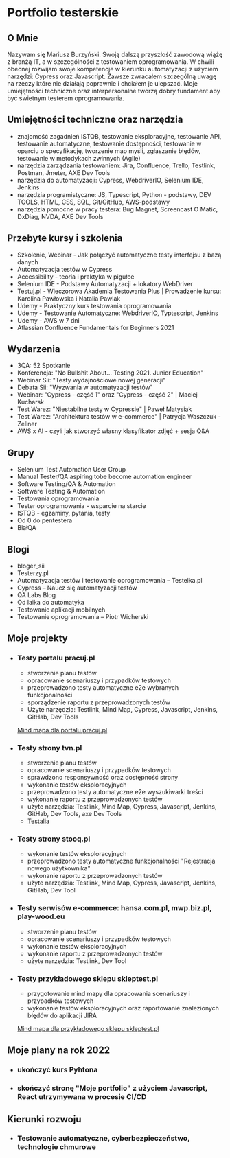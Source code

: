 

# Portfolio testerskie
## O Mnie
Nazywam się Mariusz Burzyński. Swoją dalszą przyszłość zawodową wiążę z branżą IT, a w szczególności z testowaniem oprogramowania. W chwili obecnej rozwijam swoje kompetencje w kierunku automatyzacji z użyciem narzędzi: Cypress oraz Javascript. Zawsze zwracałem szczególną uwagę na rzeczy które nie działają poprawnie i chciałem je ulepszać. Moje umiejętności techniczne oraz interpersonalne tworzą dobry fundament aby być świetnym testerem oprogramowania.

## Umiejętności techniczne oraz narzędzia
- znajomość zagadnień ISTQB, testowanie eksploracyjne, testowanie API, testowanie automatyczne, testowanie dostępności, testowanie w oparciu o specyfikację, tworzenie map myśli, zgłaszanie błędów, testowanie w metodykach zwinnych (Agile)
- narzędzia zarządzania testowaniem: Jira, Confluence, Trello, Testlink, Postman, Jmeter, AXE Dev Tools
- narzędzia do automatyzacji: Cypress, WebdriverIO, Selenium IDE, Jenkins
- narzędzia programistyczne: JS, Typescript, Python - podstawy, DEV TOOLS, HTML, CSS, SQL, Git/GitHub, AWS-podstawy
- narzędzia pomocne w pracy testera: Bug Magnet, Screencast O Matic, DxDiag, NVDA, AXE Dev Tools

## Przebyte kursy i szkolenia
- Szkolenie, Webinar - Jak połączyć automatyczne testy interfejsu z bazą danych
- Automatyzacja testów w Cypress
- Accessibility - teoria i praktyka w pigułce
- Selenium IDE - Podstawy Automatyzacji + lokatory WebDriver
- Testuj.pl - Wieczorowa Akademia Testowania Plus | Prowadzenie kursu: Karolina Pawłowska i Natalia Pawlak
- Udemy - Praktyczny kurs testowania oprogramowania
- Udemy - Testowanie Automatyczne: WebdriverIO, Typtescript, Jenkins
- Udemy - AWS w 7 dni
- Atlassian Confluence Fundamentals for Beginners 2021


## Wydarzenia
- 3QA: 52 Spotkanie
- Konferencja: "No Bullshit About... Testing 2021. Junior Education"
- Webinar Sii: "Testy wydajnościowe nowej generacji"
- Debata Sii: "Wyzwania w automatyzacji testów"
- Webinar: "Cypress - część 1" oraz "Cypress - część 2" | Maciej Kucharsk
- Test Warez: "Niestabilne testy w Cypressie" | Paweł Matysiak
- Test Warez: "Architektura testów w e-commerce" | Patrycja Waszczuk - Zellner
- AWS x AI - czyli jak stworzyć własny klasyfikator zdjęć + sesja Q&A
## Grupy
- Selenium Test Automation User Group
- Manual Tester/QA aspiring tobe become automation engineer
- Software Testing/QA & Automation
- Software Testing & Automation
- Testowania oprogramowania
- Tester oprogramowania - wsparcie na starcie
- ISTQB - egzaminy, pytania, testy
- Od 0 do pentestera
- BiałQA

## Blogi
- bloger_sii
- Testerzy.pl
- Automatyzacja testów i testowanie oprogramowania – Testelka.pl
- Cypress – Naucz się automatyzacji testów
- QA Labs Blog
- Od laika do automatyka
- Testowanie aplikacji mobilnych
- Testowanie oprogramowania – Piotr Wicherski


## Moje projekty

- ### Testy portalu pracuj.pl
  - stworzenie planu testów 
  - opracowanie scenariuszy i przypadków testowych
  - przeprowadzono testy automatyczne e2e wybranych funkcjonalności
  - sporządzenie raportu z przeprowadzonych testów
  - Użyte narzędzia: Testlink, Mind Map,  Cypress, Javascript, Jenkins, GitHab, Dev Tools

  <a href="https://drive.google.com/file/d/1dOs1cJhl_fhxxqPCbJowMaKba2HxOnW2/view?usp=sharing"> Mind mapa dla portalu pracuj.pl </a>

- ### Testy strony tvn.pl
  - stworzenie planu testów 
  - opracowanie scenariuszy i przypadków testowych
  - sprawdzono responsywność oraz dostępność strony
  - wykonanie testów eksploracyjnych
  - przeprowadzono testy automatyczne e2e wyszukiwarki treści
  - wykonanie raportu z przeprowadzonych testów
  - użyte narzędzia: Testlink, Mind Map,  Cypress, Javascript, Jenkins, GitHab, Dev Tools, axe Dev Tools
  -   <a href="https://github.com/burza0/Testy-Serwisu-TVN.pl.git" > Testalia</a>

- ### Testy strony stooq.pl
  - wykonanie testów eksploracyjnych
  - przeprowadzono testy automatyczne funkcjonalności "Rejestracja nowego użytkownika"
  - wykonanie raportu z przeprowadzonych testów
  - użyte narzędzia: Testlink, Mind Map,  Cypress, Javascript, Jenkins, GitHab, Dev Tool
  
 - ### Testy serwisów e-commerce: hansa.com.pl, mwp.biz.pl, play-wood.eu
    - stworzenie planu testów 
    - opracowanie scenariuszy i przypadków testowych
    - wykonanie testów eksploracyjnych
    - wykonanie raportu z przeprowadzonych testów
    - użyte narzędzia: Testlink, Dev Tool
 
- ### Testy przykładowego sklepu skleptest.pl
   - przygotowanie mind mapy dla opracowania scenariuszy i przypadków testowych
   - wykonanie testów eksploracyjnych oraz raportowanie znalezionych błędów do aplikacji JIRA

   <a href="https://drive.google.com/file/d/1efkFmma4pR2MaUhLp6Ye51M_pxczyfkx/view?usp=sharing">Mind mapa dla przykładowego sklepu skleptest.pl </a>
    
## Moje plany na rok 2022 
- ### ukończyć kurs Pyhtona
- ### skończyć stronę "Moje portfolio" z użyciem Javascript, React utrzymywana w procesie CI/CD

## Kierunki rozwoju
- ### Testowanie automatyczne, cyberbezpieczeństwo, technologie chmurowe

